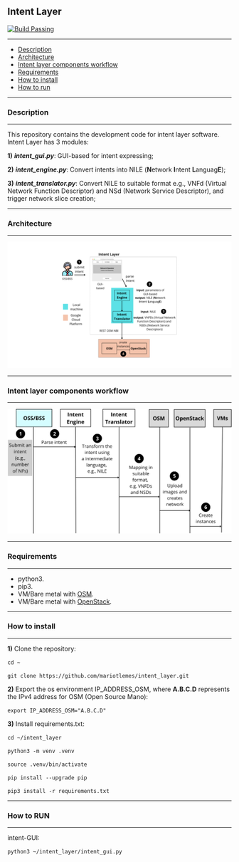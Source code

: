 ## Intent Layer

[![Build Passing](https://img.shields.io/badge/build-passing-brightgreen)](link_do_seu_build)

---

- [Description](#description)
- [Architecture](#architecture)
- [Intent layer components workflow](#intent-layer-components-workflow)
- [Requirements](#requirements)
- [How to install](#how-to-install)
- [How to run](#how-to-run)

--- 
### Description

---

This repository contains the development code
for intent layer software. 
Intent Layer has 3 modules:

**1)** ***intent_gui.py***: GUI-based for intent expressing;

**2)** ***intent_engine.py***: Convert intents into NILE (**N**etwork **I**ntent **L**anguag**E**);

**3)** ***intent_translator.py***: Convert NILE to suitable format e.g., VNFd (Virtual Network Function Descriptor) and NSd (Network Service Descriptor), and trigger network slice creation;

---
###  Architecture

---

![](fig/experimental-setup.png)

---

### Intent layer components workflow

---

![](fig/POC-basic.png)

---

### Requirements

--- 
* python3.
* pip3.
* VM/Bare metal with [OSM](https://osm.etsi.org/).
* VM/Bare metal with [OpenStack](https://docs.openstack.org/devstack/latest/).
---
### How to install

---
**1)** Clone the repository:

```
cd ~
```
```
git clone https://github.com/mariotlemes/intent_layer.git
```
**2)** Export the os environment IP_ADDRESS_OSM, where **A.B.C.D** represents the IPv4 address for OSM (Open
Source Mano):
```
export IP_ADDRESS_OSM="A.B.C.D"
```

**3)** Install requirements.txt:
```
cd ~/intent_layer
```

```
python3 -m venv .venv
```

```
source .venv/bin/activate
```

```
pip install --upgrade pip
```

```
pip3 install -r requirements.txt
```
---
### How to RUN

---
intent-GUI:

```
python3 ~/intent_layer/intent_gui.py
```


